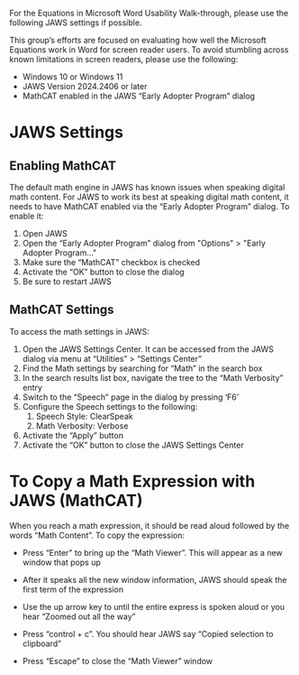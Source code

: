 For the Equations in Microsoft Word Usability Walk-through, please use
the following JAWS settings if possible.

This group’s efforts are focused on evaluating how well the Microsoft
Equations work in Word for screen reader users. To avoid stumbling
across known limitations in screen readers, please use the following:

- Windows 10 or Windows 11
- JAWS Version 2024.2406 or later
- MathCAT enabled in the JAWS “Early Adopter Program” dialog

# JAWS Settings

## Enabling MathCAT

The default math engine in JAWS has known issues when speaking digital
math content. For JAWS to work its best at speaking digital math
content, it needs to have MathCAT enabled via the “Early Adopter
Program” dialog. To enable it:

1.  Open JAWS
2.  Open the “Early Adopter Program” dialog from "Options" \> "Early
    Adopter Program..."
3.  Make sure the “MathCAT” checkbox is checked
4.  Activate the “OK” button to close the dialog
5.  Be sure to restart JAWS

## MathCAT Settings

To access the math settings in JAWS:

1.  Open the JAWS Settings Center. It can be accessed from the JAWS
    dialog via menu at “Utilities” \> “Settings Center”
2.  Find the Math settings by searching for “Math” in the search box
3.  In the search results list box, navigate the tree to the “Math
    Verbosity” entry
4.  Switch to the “Speech” page in the dialog by pressing ‘F6’
5.  Configure the Speech settings to the following:
    1.  Speech Style: ClearSpeak
    2.  Math Verbosity: Verbose
6.  Activate the “Apply” button
7.  Activate the “OK” button to close the JAWS Settings Center

# To Copy a Math Expression with JAWS (MathCAT)

When you reach a math expression, it should be read aloud followed by
the words “Math Content”. To copy the expression:

- Press “Enter” to bring up the “Math Viewer”. This will appear as a new
  window that pops up
- After it speaks all the new window information, JAWS should speak the first term of the expression 
- Use the up arrow key to until the entire express is spoken aloud or
  you hear “Zoomed out all the way”
- Press “control + c”. You should hear JAWS say “Copied selection to
  clipboard”

- Press “Escape” to close the “Math Viewer” window
